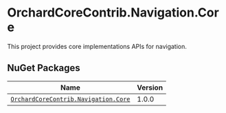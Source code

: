 # OrchardCoreContrib.Navigation.Core

This project provides core implementations APIs for navigation.

## NuGet Packages

| Name | Version |
| --- | --- |
| [`OrchardCoreContrib.Navigation.Core`](https://www.nuget.org/packages/OrchardCoreContrib.Navigation.Core/1.0.0) | 1.0.0 |
